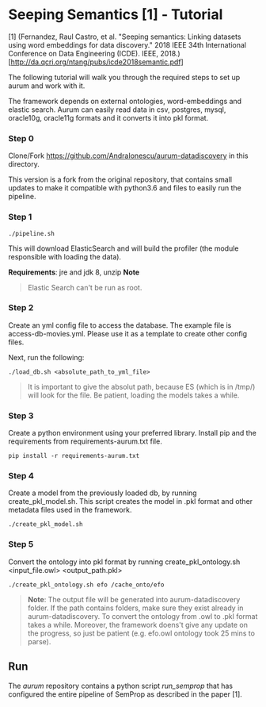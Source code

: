 # Seeping Semantics [1] - Tutorial

[1] (Fernandez, Raul Castro, et al. "Seeping semantics: Linking datasets using word embeddings for data discovery." 2018 IEEE 34th International Conference on Data Engineering (ICDE). IEEE, 2018.)[http://da.qcri.org/ntang/pubs/icde2018semantic.pdf]

The following tutorial will walk you through the required steps to set up aurum and work with it.

The framework depends on external ontologies, word-embeddings and elastic search. 
Aurum can easily read data in csv, postgres, mysql, oracle10g, oracle11g formats and it converts it into pkl format. 

### Step 0
Clone/Fork https://github.com/AndraIonescu/aurum-datadiscovery in this directory. 

This version is a fork from the original repository, that contains small updates to make it compatible with python3.6 and files to easily run the pipeline.

### Step 1 

``
./pipeline.sh 
``

This will download ElasticSearch and will build the profiler (the module responsible with loading the data). 

**Requirements**: jre and jdk 8, unzip 
**Note**
>Elastic Search can't be run as root. 

### Step 2
Create an yml config file to access the database. The example file is access-db-movies.yml. Please use it as a template to create other config files.

Next, run the following:

``
./load_db.sh <absolute_path_to_yml_file>
``

>It is important to give the absolut path, because ES (which is in /tmp/) will look for the file. Be patient, loading the models takes a while.

### Step 3
Create a python environment using your preferred library. 
Install pip and the requirements from requirements-aurum.txt file. 

``
pip install -r requirements-aurum.txt
``

### Step 4
Create a model from the previously loaded db, by running create_pkl_model.sh. 
This script creates the model in .pkl format and other metadata files used in the framework. 

``
./create_pkl_model.sh
``

### Step 5
Convert the ontology into pkl format by running create_pkl_ontology.sh <input_file.owl> <output_path.pkl>

``
./create_pkl_ontology.sh efo /cache_onto/efo
``

> **Note**: The output file will be generated into aurum-datadiscovery folder. 
If the path contains folders, make sure they exist already in aurum-datadiscovery.
To convert the ontology from .owl to .pkl format takes a while. 
Moreover, the framework doens't give any update on the progress, so just be patient (e.g. efo.owl ontology took 25 mins to parse).

## Run
The _aurum_ repository contains a python script *run_semprop* that
has configured the entire pipeline of SemProp as described in the paper [1]. 
